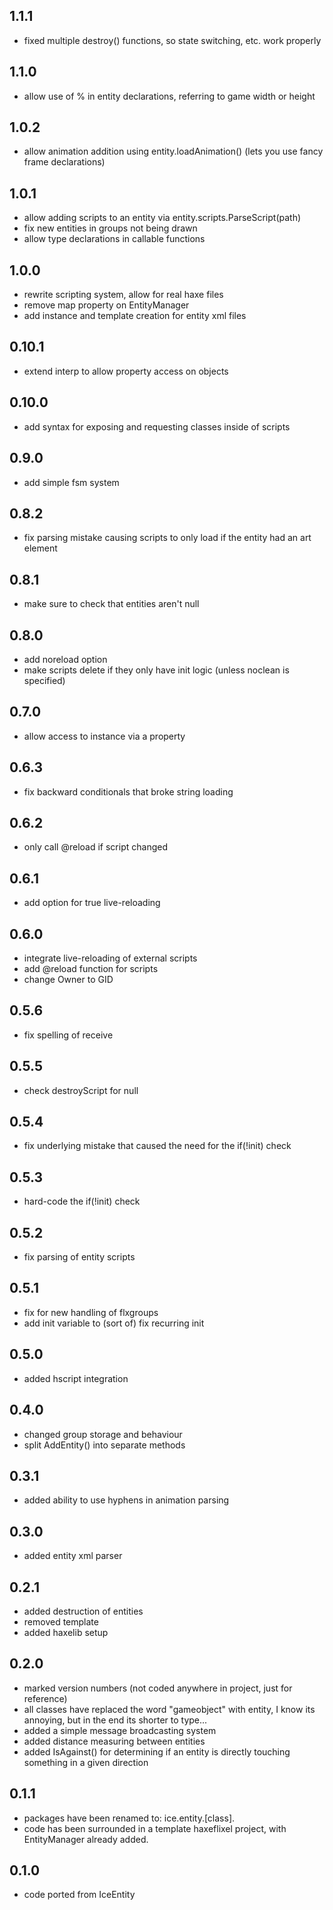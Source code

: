 1.1.1
------------------------------
* fixed multiple destroy() functions, so state switching, etc. work properly

1.1.0
------------------------------
* allow use of % in entity declarations, referring to game width or height

1.0.2
------------------------------
* allow animation addition using entity.loadAnimation() (lets you use fancy frame declarations)

1.0.1
------------------------------
* allow adding scripts to an entity via entity.scripts.ParseScript(path)
* fix new entities in groups not being drawn
* allow type declarations in callable functions

1.0.0
------------------------------
* rewrite scripting system, allow for real haxe files
* remove map property on EntityManager
* add instance and template creation for entity xml files

0.10.1
------------------------------
* extend interp to allow property access on objects

0.10.0
------------------------------
* add syntax for exposing and requesting classes inside of scripts

0.9.0
------------------------------
* add simple fsm system

0.8.2
------------------------------
* fix parsing mistake causing scripts to only load if the entity had an art element

0.8.1
------------------------------
* make sure to check that entities aren't null

0.8.0
------------------------------
* add noreload option
* make scripts delete if they only have init logic (unless noclean is specified)

0.7.0
------------------------------
* allow access to instance via a property

0.6.3
------------------------------
* fix backward conditionals that broke string loading

0.6.2
------------------------------
* only call @reload if script changed

0.6.1
------------------------------
* add option for true live-reloading

0.6.0
------------------------------
* integrate live-reloading of external scripts
* add @reload function for scripts
* change Owner to GID

0.5.6
------------------------------
* fix spelling of receive

0.5.5
------------------------------
* check destroyScript for null

0.5.4
------------------------------
* fix underlying mistake that caused the need for the if(!init) check

0.5.3
------------------------------
* hard-code the if(!init) check

0.5.2
------------------------------
* fix parsing of entity scripts

0.5.1
------------------------------
* fix for new handling of flxgroups
* add init variable to (sort of) fix recurring init

0.5.0
------------------------------
* added hscript integration

0.4.0
------------------------------
* changed group storage and behaviour
* split AddEntity() into separate methods 

0.3.1
------------------------------
* added ability to use hyphens in animation parsing

0.3.0
------------------------------
* added entity xml parser

0.2.1
------------------------------
* added destruction of entities
* removed template
* added haxelib setup

0.2.0
------------------------------
* marked version numbers (not coded anywhere in project, just for reference)
* all classes have replaced the word "gameobject" with entity, I know its annoying, but in the end its shorter to type...
* added a simple message broadcasting system
* added distance measuring between entities
* added IsAgainst() for determining if an entity is directly touching something in a given direction

0.1.1
------------------------------
* packages have been renamed to: ice.entity.[class].
* code has been surrounded in a template haxeflixel project, with EntityManager already added.

0.1.0
------------------------------
* code ported from IceEntity
